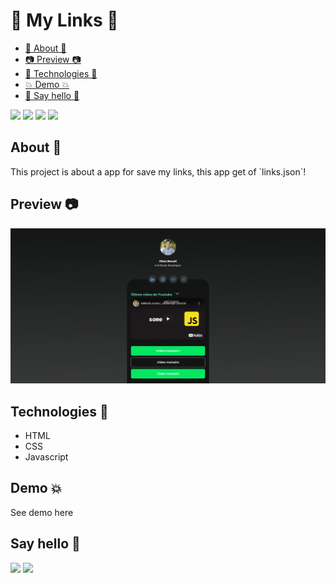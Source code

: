 <h1 > 🔗 My Links 🔗 </h1>

* [🎯 About 🎯](#about)
* [📷 Preview 📷](#preview)
* [🚀 Technologies 🚀](#technologies)
* [💥 Demo 💥](#howToUse)
* [👋 Say hello 👋](#sayHello)

![](https://img.shields.io/github/languages/count/elianbecali/my-links)
![](https://img.shields.io/github/languages/top/elianbecali/my-links)
![](https://img.shields.io/github/last-commit/elianbecali/my-links)
![](https://img.shields.io/github/repo-size/elianbecali/my-links)

<h2 id="about"> About 🎯 </h2>
<p>
  This project is about a app for save my links, this app get of `links.json`! 
</p>

<h2 id="preview"> Preview 📷 </h2>
<p align="center">
    <kbd>
        <img width="auto" height="auto" src=".github/show.png">
    </kbd>
</p>

<h2 id="technologies">Technologies 🚀</h2>

<ul>
    <li>HTML</li>
    <li>CSS</li>
    <li>Javascript</li>
</ul>

<h2 id="howExecute"> Demo 💥 </h2>
<p>See demo here <https://elianbecali.github.io/my-links> </p>

<h2 id ="sayHello">Say hello 👋</h2>

<a href="https://www.linkedin.com/in/elianbecali/"><img src="https://img.shields.io/badge/linkedin-%230077B5.svg?&style=for-the-badge&logo=linkedin&logoColor=white" height=25></a> 
<a href="https://www.instagram.com/elianbecali/"><img src="https://img.shields.io/badge/instagram-%23E4405F.svg?&style=for-the-badge&logo=instagram&logoColor=white" height=25></a>
